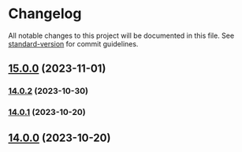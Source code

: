 # Changelog

All notable changes to this project will be documented in this file. See [standard-version](https://github.com/conventional-changelog/standard-version) for commit guidelines.

## [15.0.0](https://github.com/alex-lit/lint-kit/compare/v106.0.0...v15.0.0) (2023-11-01)

### [14.0.2](https://github.com/alex-lit/lint-kit/compare/v105.1.2...v14.0.2) (2023-10-30)

### [14.0.1](https://github.com/alex-lit/lint-kit/compare/v1.0.1...v14.0.1) (2023-10-20)

## [14.0.0](https://github.com/alex-lit/lint-kit/compare/v5.0.0...v14.0.0) (2023-10-20)
